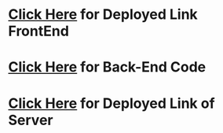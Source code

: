# [Click Here](https://shop-cart-8.netlify.app/) for Deployed Link FrontEnd

# [Click Here](https://github.com/ashish0599/ShopCart-BackEnd) for Back-End Code

# [Click Here](https://shop-cart-8.herokuapp.com/) for Deployed Link of Server 


